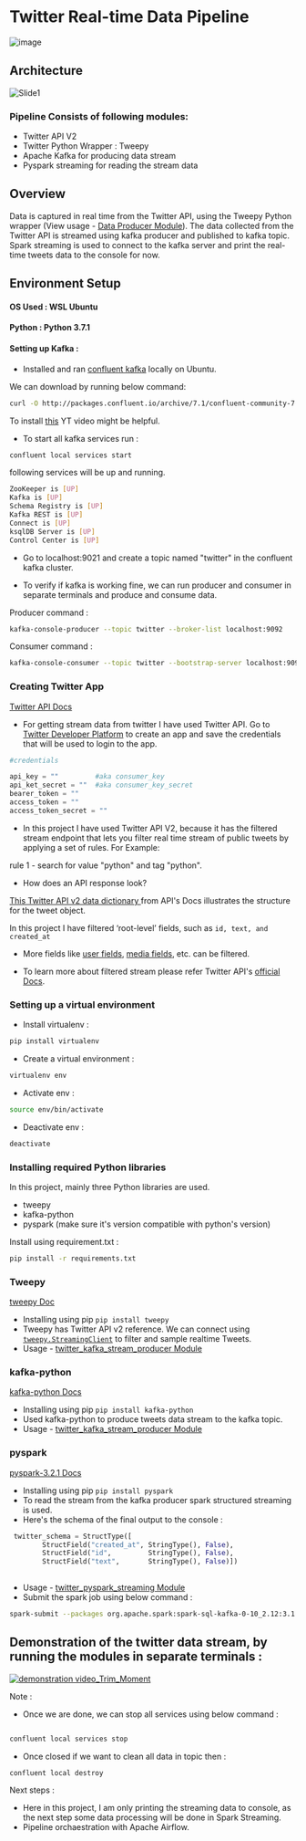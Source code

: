# Twitter Real-time Data Pipeline

![image](https://user-images.githubusercontent.com/73434008/174433559-4d7a1026-333d-4631-baab-5b729664e775.png)

## Architecture



![Slide1](https://user-images.githubusercontent.com/73434008/174433844-e4831e1c-bf6f-4df2-a853-51a10b601951.JPG)





### Pipeline Consists of following modules:

- Twitter API V2
- Twitter Python Wrapper : Tweepy
- Apache Kafka for producing data stream
- Pyspark streaming for reading the stream data


## Overview

Data is captured in real time from the Twitter API, using the Tweepy Python wrapper (View usage - [Data Producer Module](https://github.com/saniauzma/Twitter_Kafka_Pyspark_ETL_Pipeline/blob/main/twitter_kafka_stream_producer.py)). The data collected from the Twitter API is streamed using kafka producer and published to kafka topic. Spark streaming is used to connect to the kafka server and print the real-time tweets data to the console for now.

<!-- ### ETL Flow -->

## Environment Setup

#### OS Used : WSL Ubuntu 
#### Python : Python 3.7.1
#### Setting up Kafka :
- Installed and ran [confluent kafka](https://www.confluent.io/) locally on Ubuntu.

We can download by running below command: 
```sh
curl -O http://packages.confluent.io/archive/7.1/confluent-community-7.1.1.tar.gz
```
To install [this](https://www.youtube.com/watch?v=mdcIdzYHFlw) YT video might be helpful.

- To start all kafka services run : 
```sh
confluent local services start

```
following services will be up and running.
```sh
ZooKeeper is [UP]
Kafka is [UP]
Schema Registry is [UP]
Kafka REST is [UP]
Connect is [UP]
ksqlDB Server is [UP]
Control Center is [UP]
```
- Go to localhost:9021 and create a topic named "twitter" in the confluent kafka cluster.

- To verify if kafka is working fine, we can run producer and consumer in separate terminals and produce and consume data.

Producer command : 
```sh
kafka-console-producer --topic twitter --broker-list localhost:9092
```
Consumer command : 
```sh
kafka-console-consumer --topic twitter --bootstrap-server localhost:9092 --from-beginning
```



### Creating Twitter App

[Twitter API Docs](https://developer.twitter.com/en/docs)

- For getting stream data from twitter I have used Twitter API. Go to [Twitter Developer Platform](https://developer.twitter.com/en) to create an app and save the credentials that will be used to login to the app.


```python
#credentials

api_key = ""         #aka consumer_key
api_ket_secret = ""  #aka consumer_key_secret
bearer_token = ""
access_token = ""
access_token_secret = ""
```
- In this project I have used Twitter API V2, because it has the filtered stream endpoint that lets you filter real time stream of public tweets by applying a set of rules.
For Example: 

rule 1 - search for value "python" and tag "python".

- How does an API response look?

[This Twitter API v2 data dictionary ](https://developer.twitter.com/en/docs/twitter-api/data-dictionary/object-model/tweet) from API's Docs illustrates the structure for the tweet object.

In this project I have filtered ‘root-level’ fields, such as ```id, text, and created_at```

- More fields like [user fields](https://developer.twitter.com/en/docs/twitter-api/data-dictionary/object-model/user), [media fields](https://developer.twitter.com/en/docs/twitter-api/data-dictionary/object-model/media), etc. can be filtered.

- To learn more about filtered stream please refer Twitter API's [official Docs](https://developer.twitter.com/en/docs/twitter-api/tweets/filtered-stream/introduction).


### Setting up a virtual environment 
- Install virtualenv : 
```sh
pip install virtualenv
```
- Create a virtual environment : 
```sh
virtualenv env
```
- Activate env :
```sh
source env/bin/activate
```
- Deactivate env :
```sh
deactivate
```

### Installing required Python libraries 
In this project, mainly three Python libraries are used.
- tweepy 
- kafka-python
- pyspark (make sure it's version compatible with python's version)

Install using requirement.txt : 
```sh
pip install -r requirements.txt
```

### Tweepy

[tweepy Doc](https://docs.tweepy.org/en/stable/index.html)

- Installing using pip ``` pip install tweepy ```
- Tweepy has Twitter API v2 reference. We can connect using [```tweepy.StreamingClient```](https://docs.tweepy.org/en/stable/streamingclient.html) to filter and sample realtime Tweets.
- Usage - [twitter_kafka_stream_producer Module](https://github.com/saniauzma/Twitter_Kafka_Pyspark_ETL_Pipeline/blob/main/twitter_kafka_stream_producer.py)

### kafka-python

[kafka-python Docs](https://kafka-python.readthedocs.io/en/master/#)
- Installing using pip ``` pip install kafka-python ```
- Used kafka-python to produce tweets data stream to the kafka topic.
- Usage - [twitter_kafka_stream_producer Module](https://github.com/saniauzma/Twitter_Kafka_Pyspark_ETL_Pipeline/blob/main/twitter_kafka_stream_producer.py)


### pyspark

[pyspark-3.2.1 Docs](https://spark.apache.org/docs/latest/api/python/getting_started/install.html)

- Installing using pip ``` pip install pyspark ```
- To read the stream from the kafka producer spark structured streaming is used.
- Here's the schema of the final output to the console : 
```python
 twitter_schema = StructType([
        StructField("created_at", StringType(), False),
        StructField("id",         StringType(), False),
        StructField("text",       StringType(), False)])
        
```
- Usage - [twitter_pyspark_streaming Module](https://github.com/saniauzma/Twitter_Kafka_Pyspark_ETL_Pipeline/blob/main/twitter_pyspark_streaming.py)
- Submit the spark job using below command : 
```sh
spark-submit --packages org.apache.spark:spark-sql-kafka-0-10_2.12:3.1.2 twitter_pyspark_streaming.py
```

## Demonstration of the twitter data stream, by running the modules in separate terminals : 


[![demonstration video_Trim_Moment](https://user-images.githubusercontent.com/73434008/174490056-5554e77a-a80f-42c8-8fd0-c62511703ab1.jpg)](https://www.youtube.com/watch?v=T0TW_gF-O3c)


Note : 
- Once we are done, we can stop all services using below command : 

```sh

confluent local services stop
```
- Once closed if we want to clean all data in topic then :

```sh
confluent local destroy

```




Next steps : 
- Here in this project, I am only printing the streaming data to console, as the next step some data processing will be done in Spark Streaming.
- Pipeline orchaestration with Apache Airflow.

















